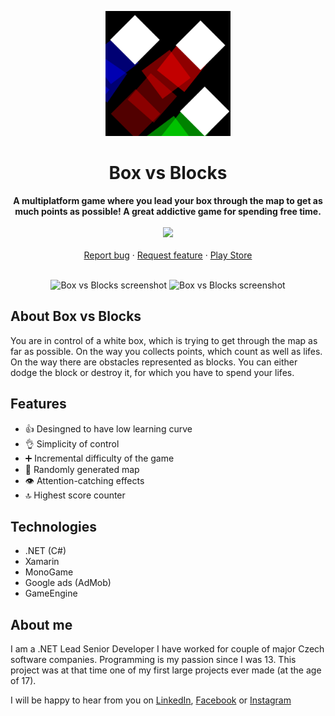 <p align="center">
  <a href="https://play.google.com/store/apps/details?id=box_vs_Blocks.Box_vs_Blocks">
    <img src="https://raw.githubusercontent.com/SindelarPetr/BoxVsBlocks/master/BoxVsBlocks.Android/Resources/Drawable/Icon.png" alt="Box vs Blocks logo" width="200" height="200">
  </a>
</p>

<h1 align="center">Box vs Blocks</h1>

<p align="center">
  <strong>A multiplatform game where you lead your box through the map to get as much points as possible! A great addictive game for spending free time.</strong>
  <br>
  <br>
  <a href="https://play.google.com/store/apps/details?id=box_vs_Blocks.Box_vs_Blocks"><img src="https://lh3.googleusercontent.com/cjsqrWQKJQp9RFO7-hJ9AfpKzbUb_Y84vXfjlP0iRHBvladwAfXih984olktDhPnFqyZ0nu9A5jvFwOEQPXzv7hr3ce3QVsLN8kQ2Ao=s0"></a>
  <br>
  
  <br>
  <a href="https://github.com/SindelarPetr/BoxVsBlocks/issues/new?template=bug_report.md">Report bug</a>
  ·
  <a href="https://github.com/SindelarPetr/BoxVsBlocks/issues/new?template=feature_request.md">Request feature</a>
  ·
  <a href="https://play.google.com/store/apps/details?id=box_vs_Blocks.Box_vs_Blocks">Play Store</a>
  
  <br>
  <br>
</p>

<p align="center">
  <img src="https://lh3.googleusercontent.com/x_1eRhh86Iz4FAbcRZmv87yu5HVhicc49AK55Evk_cqAgrij7bSjtgLk9Tw-lWAydg=w1475-h720-rw" alt="Box vs Blocks screenshot">
  <img src="https://lh3.googleusercontent.com/6dXontLbpF-zXkYFcn7nnx75XAV-1xsOaE5rBT6FilvE8VSiXTIonHhc643qopTQOBAV=w1475-h720-rw" alt="Box vs Blocks screenshot">
</p>

## About Box vs Blocks
You are in control of a white box, which is trying to get through the map as far as possible. On the way you collects points, which count as well as lifes. On the way there are obstacles represented as blocks. You can either dodge the block or destroy it, for which you have to spend your lifes.

## Features
* 👍 Desingned to have low learning curve
* 👌 Simplicity of control
* ➕ Incremental difficulty of the game
* 🎲 Randomly generated map
* 👁️ Attention-catching effects
* 🔝 Highest score counter

## Technologies
* .NET (C#)
* Xamarin
* MonoGame
* Google ads (AdMob)
* GameEngine 

## About me
I am a .NET Lead Senior Developer I have worked for couple of major Czech software companies. Programming is my passion since I was 13. This project was at that time one of my first large projects ever made (at the age of 17).

I will be happy to hear from you on [LinkedIn](https://www.linkedin.com/in/petr-sindelar), [Facebook](https://www.facebook.com/petr.sindelar) or [Instagram](https://www.instagram.com/petr_sindelar_official/)
